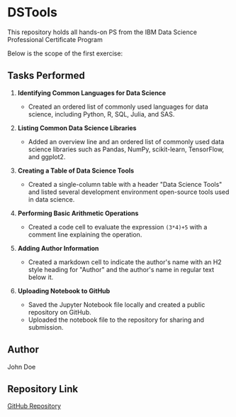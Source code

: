 # DSTools
This repository holds all hands-on PS from the IBM Data Science Professional Certificate Program

Below is the scope of the first exercise:

## Tasks Performed

1. **Identifying Common Languages for Data Science**
   - Created an ordered list of commonly used languages for data science, including Python, R, SQL, Julia, and SAS.

2. **Listing Common Data Science Libraries**
   - Added an overview line and an ordered list of commonly used data science libraries such as Pandas, NumPy, scikit-learn, TensorFlow, and ggplot2.

3. **Creating a Table of Data Science Tools**
   - Created a single-column table with a header "Data Science Tools" and listed several development environment open-source tools used in data science.

4. **Performing Basic Arithmetic Operations**
   - Created a code cell to evaluate the expression `(3*4)+5` with a comment line explaining the operation.

5. **Adding Author Information**
   - Created a markdown cell to indicate the author's name with an H2 style heading for "Author" and the author's name in regular text below it.

6. **Uploading Notebook to GitHub**
   - Saved the Jupyter Notebook file locally and created a public repository on GitHub.
   - Uploaded the notebook file to the repository for sharing and submission.

## Author

John Doe

## Repository Link

[GitHub Repository](https://github.com/ilaatetaB/DSTools/blob/main/DataScienceEcosystem.ipynb)


